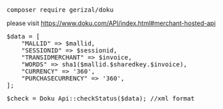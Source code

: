 <pre>composer require gerizal/doku</pre>

please visit https://www.doku.com/API/index.html#merchant-hosted-api

<pre>
$data = [
    "MALLID" => $mallid,
    "SESSIONID" => $sessionid,
    "TRANSIDMERCHANT" => $invoice,
    "WORDS" => sha1($mallid.$sharedkey.$invoice),
    "CURRENCY" => '360',
    "PURCHASECURRENCY" => '360',
];   
</pre>
<pre>
$check = Doku_Api::checkStatus($data); //xml format
</pre>
